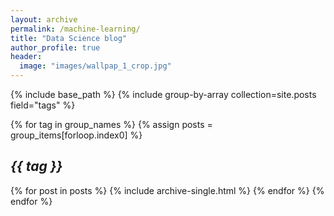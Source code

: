 ```yaml
---
layout: archive
permalink: /machine-learning/
title: "Data Science blog"
author_profile: true
header:
  image: "images/wallpap_1_crop.jpg"
---
```


{% include base_path %}
{% include group-by-array collection=site.posts field="tags" %}

{% for tag in group_names %}
  {% assign posts = group_items[forloop.index0] %}
  <h2 id="{{ tag | slugify }}" class="archive_subtitle"><em>{{ tag }}</em></h2>
  {% for post in posts %}
    {% include archive-single.html %}
  {% endfor %}
{% endfor %}
